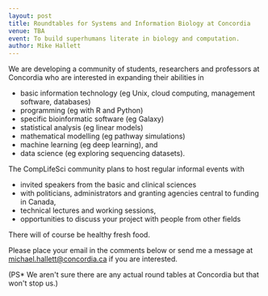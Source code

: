 ```yaml
---
layout: post
title: Roundtables for Systems and Information Biology at Concordia
venue: TBA
event: To build superhumans literate in biology and computation.
author: Mike Hallett
---
```



We are developing a community of students, researchers and professors at Concordia who are interested in expanding their abilities in
<ul>
 	<li>basic information technology (eg Unix, cloud computing, management software, databases)</li>
 	<li>programming (eg with R and Python)</li>
 	<li>specific bioinformatic software (eg Galaxy)</li>
 	<li>statistical analysis (eg linear models)</li>
 	<li>mathematical modelling (eg pathway simulations)</li>
 	<li>machine learning (eg deep learning), and</li>
 	<li>data science (eg exploring sequencing datasets).</li>
</ul>
The CompLifeSci community plans to host regular informal events with
<ul>
 	<li>invited speakers from the basic and clinical sciences</li>
 	<li>with politicians, administrators and granting agencies central to funding in Canada,</li>
 	<li>technical lectures and working sessions,</li>
 	<li>opportunities to discuss your project with people from other fields</li>
</ul>
There will of course be healthy fresh food.

Please place your email in the comments below or send me a message at michael.hallett@concordia.ca if you are interested.

(PS* We aren't sure there are any actual round tables at Concordia but that won't stop us.)